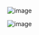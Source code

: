 ![image](https://github.com/user-attachments/assets/03242d5f-721e-4736-9b8e-1ca340b80088)

![image](https://github.com/user-attachments/assets/2ac64f0a-726d-45a2-bb88-41be867e3fb3)
